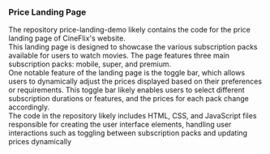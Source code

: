 <h3>Price Landing Page</h3>
<p>The repository price-landing-demo likely contains the code for the price landing page of CineFlix's website. <br>
  This landing page is designed to showcase the various subscription packs available for users to watch movies. The page features three main subscription packs: mobile, super, and premium.<br>
One notable feature of the landing page is the toggle bar, which allows users to dynamically adjust the prices displayed based on their preferences or requirements. This toggle bar likely enables users to select different subscription durations or features, and the prices for each pack change accordingly.<br>
The code in the repository likely includes HTML, CSS, and JavaScript files responsible for creating the user interface elements, handling user interactions such as toggling between subscription packs and updating prices dynamically</p>
